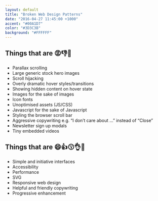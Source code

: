 ```yaml
---
layout: default
title: "Broken Web Design Patterns"
date: "2016-04-27 11:45:00 +1000"
accent: "#00A1D7"
color: "#3D3C3B"
background: "#FFFFFF"
---
```


## Things that are 😡👎💩

* Parallax scrolling
* Large generic stock hero images
* Scroll hijacking
* Overly dramatic hover styles/transitions
* Showing hidden content on hover state
* Images for the sake of images
* Icon fonts
* Unoptimised assets (JS/CSS)
* Javascript for the sake of Javascript
* Styling the browser scroll bar
* Aggressive copywriting e.g. “I don’t care about …” instead of “Close”
* Newsletter sign up modals
* Tiny embedded videos

## Things that are 😄👍😗👌💯

* Simple and initiative interfaces
* Accessibility
* Performance
* SVG
* Responsive web design
* Helpful and friendly copywriting
* Progressive enhancement